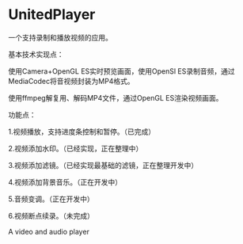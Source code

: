 # UnitedPlayer

一个支持录制和播放视频的应用。

基本技术实现点：

使用Camera+OpenGL ES实时预览画面，使用OpenSl ES录制音频，通过MediaCodec将音视频封装为MP4格式。

使用ffmpeg解复用、解码MP4文件，通过OpenGL ES渲染视频画面。

功能点：

1.视频播放，支持进度条控制和暂停。（已完成）  

2.视频添加水印。（已经实现，正在整理中）

3.视频添加滤镜。（已经实现最基础的滤镜，正在整理开发中）

4.视频添加背景音乐。（正在开发中）

5.音频变调。（正在开发中）

6.视频断点续录。（未完成）



A video and audio player
